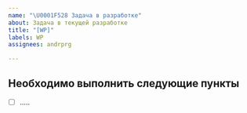 ```yaml
---
name: "\U0001F528 Задача в разработке"
about: Задача в текущей разработке
title: "[WP]"
labels: WP
assignees: andrprg

---
```


## Необходимо выполнить следующие пункты
- [ ] .....
